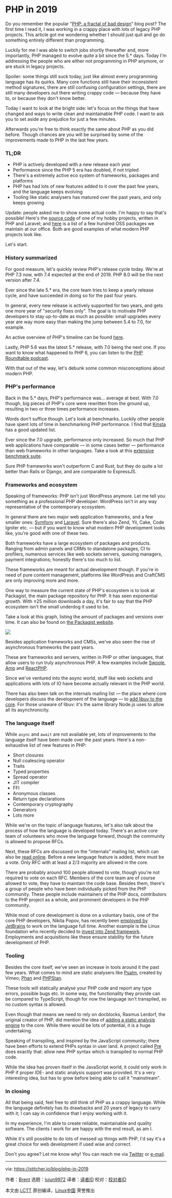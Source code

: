 [#]: collector: (lujun9972)
[#]: translator: (wxy)
[#]: reviewer: ( )
[#]: publisher: ( )
[#]: url: ( )
[#]: subject: (PHP in 2019)
[#]: via: (https://stitcher.io/blog/php-in-2019)
[#]: author: (Brent https://stitcher.io/blog/php-in-2019)

PHP in 2019
======


Do you remember the popular "[PHP: a fractal of bad design][3]" blog post? The first time I read it, I was working in a crappy place with lots of legacy PHP projects. This article got me wondering whether I should just quit and go do something entirely different than programming.

Luckily for me I was able to switch jobs shortly thereafter and, more importantly, PHP managed to evolve quite a bit since the 5.* days. Today I'm addressing the people who are either not programming in PHP anymore, or are stuck in legacy projects.

Spoiler: some things still suck today, just like almost every programming language has its quirks. Many core functions still have their inconsistent method signatures, there are still confusing configuration settings, there are still many developers out there writing crappy code — because they have to, or because they don't know better.

Today I want to look at the bright side: let's focus on the things that have changed and ways to write clean and maintainable PHP code. I want to ask you to set aside any prejudice for just a few minutes.

Afterwards you're free to think exactly the same about PHP as you did before. Though chances are you will be surprised by some of the improvements made to PHP in the last few years.

### TL;DR

  * PHP is actively developed with a new release each year
  * Performance since the PHP 5 era has doubled, if not tripled
  * There's a extremely active eco system of frameworks, packages and platforms
  * PHP has had lots of new features added to it over the past few years, and the language keeps evolving
  * Tooling like static analysers has matured over the past years, and only keeps growing



Update: people asked me to show some actual code. I'm happy to say that's possible! Here's the [source code][4] of one of my hobby projects, written in PHP and Laravel; and [here][5] is a list of a few hundred OSS packages we maintain at our office. Both are good examples of what modern PHP projects look like.

Let's start.

### History summarized

For good measure, let's quickly review PHP's release cycle today. We're at PHP 7.3 now, with 7.4 expected at the end of 2019. PHP 8.0 will be the next version after 7.4.

Ever since the late 5.* era, the core team tries to keep a yearly release cycle, and have succeeded in doing so for the past four years.

In general, every new release is actively supported for two years, and gets one more year of "security fixes only". The goal is to motivate PHP developers to stay up-to-date as much as possible: small upgrades every year are way more easy than making the jump between 5.4 to 7.0, for example.

An active overview of PHP's timeline can be found [here][6].

Lastly, PHP 5.6 was the latest 5.* release, with 7.0 being the next one. If you want to know what happened to PHP 6, you can listen to the [PHP Roundtable podcast][7].

With that out of the way, let's debunk some common misconceptions about modern PHP.

### PHP's performance
Back in the 5.* days, PHP's performance was… average at best. With 7.0 though, big pieces of PHP's core were rewritten from the ground up, resulting in two or three times performance increases.

Words don't suffice though. Let's look at benchmarks. Luckily other people have spent lots of time in benchmarking PHP performance. I find that [Kinsta][8] has a good updated list.

Ever since the 7.0 upgrade, performance only increased. So much that PHP web applications have comparable — in some cases better — performance than web frameworks in other languages. Take a look at this [extensive benchmark suite][9].

Sure PHP frameworks won't outperform C and Rust, but they do quite a lot better than Rails or Django, and are comparable to ExpressJS.

### Frameworks and ecosystem

Speaking of frameworks: PHP isn't just WordPress anymore. Let me tell you something as a professional PHP developer: WordPress isn't in any way representative of the contemporary ecosystem.

In general there are two major web application frameworks, and a few smaller ones: [Symfony][10] and [Laravel][11]. Sure there's also Zend, Yii, Cake, Code Igniter etc. — but if you want to know what modern PHP development looks like, you're good with one of these two.

Both frameworks have a large ecosystem of packages and products. Ranging from admin panels and CRMs to standalone packages, CI to profilers, numerous services like web sockets servers, queuing managers, payment integrations; honestly there's too much to list.

These frameworks are meant for actual development though. If you're in need of pure content management, platforms like WordPress and CraftCMS are only improving more and more.

One way to measure the current state of PHP's ecosystem is to look at Packagist, the main package repository for PHP. It has seen exponential growth. With ±25 million downloads a day, it's fair to say that the PHP ecosystem isn't the small underdog it used to be.

Take a look at this graph, listing the amount of packages and versions over time. It can also be found on [the Packagist website][12].

![][13]

Besides application frameworks and CMSs, we've also seen the rise of asynchronous frameworks the past years.

These are frameworks and servers, written in PHP or other languages, that allow users to run truly asynchronous PHP. A few examples include [Swoole][14], [Amp][15] and [ReactPHP][16].

Since we've ventured into the async world, stuff like web sockets and applications with lots of IO have become actually relevant in the PHP world.

There has also been talk on the internals mailing list — the place where core developers discuss the development of the language — to [add libuv to the core][17]. For those unaware of libuv: it's the same library Node.js uses to allow all its asynchronicity.

###  The language itself

While `async` and `await` are not available yet, lots of improvements to the language itself have been made over the past years. Here's a non-exhaustive list of new features in PHP:

+ Short closures
+ Null coalescing operator
+ Traits
+ Typed properties
+ Spread operator
+ JIT compiler
+ FFI
+ Anonymous classes
+ Return type declarations
+ Contemporary cryptography
+ Generators
+ Lots more

While we're on the topic of language features, let's also talk about the process of how the language is developed today. There's an active core team of volunteers who move the language forward, though the community is allowed to propose RFCs.

Next, these RFCs are discussed on the "internals" mailing list, which can also be [read online][18]. Before a new language feature is added, there must be a vote. Only RFC with at least a 2/3 majority are allowed in the core.

There are probably around 100 people allowed to vote, though you're not required to vote on each RFC. Members of the core team are of course allowed to vote, they have to maintain the code base. Besides them, there's a group of people who have been individually picked from the PHP community. These people include maintainers of the PHP docs, contributors to the PHP project as a whole, and prominent developers in the PHP community.

While most of core development is done on a voluntary basis, one of the core PHP developers, Nikita Popov, has recently been [employed by JetBrains][19] to work on the language full time. Another example is the Linux foundation who recently decided to [invest into Zend framework][20]. Employments and acquisitions like these ensure stability for the future development of PHP.

### Tooling

Besides the core itself, we've seen an increase in tools around it the past few years. What comes to mind are static analysers like [Psalm][21], created by Vimeo; [Phan][22] and [PHPStan][23].

These tools will statically analyse your PHP code and report any type errors, possible bugs etc. In some way, the functionality they provide can be compared to TypeScript, though for now the language isn't transpiled, so no custom syntax is allowed.

Even though that means we need to rely on docblocks, Rasmus Lerdorf, the original creator of PHP, did mention the idea of [adding a static analysis engine][24] to the core. While there would be lots of potential, it is a huge undertaking.

Speaking of transpiling, and inspired by the JavaScript community; there have been efforts to extend PHPs syntax in user land. A project called [Pre][25] does exactly that: allow new PHP syntax which is transpiled to normal PHP code.

While the idea has proven itself in the JavaScript world, it could only work in PHP if proper IDE- and static analysis support was provided. It's a very interesting idea, but has to grow before being able to call it "mainstream".

### In closing

All that being said, feel free to still think of PHP as a crappy language. While the language definitely has its drawbacks and 20 years of legacy to carry with it; I can say in confidence that I enjoy working with it.

In my experience, I'm able to create reliable, maintainable and quality software. The clients I work for are happy with the end result, as am I.

While it's still possible to do lots of messed up things with PHP, I'd say it's a great choice for web development if used wise and correct.

Don't you agree? Let me know why! You can reach me via [Twitter][2] or [e-mail][26].

--------------------------------------------------------------------------------

via: https://stitcher.io/blog/php-in-2019

作者：[Brent][a]
选题：[lujun9972][b]
译者：[译者ID](https://github.com/译者ID)
校对：[校对者ID](https://github.com/校对者ID)

本文由 [LCTT](https://github.com/LCTT/TranslateProject) 原创编译，[Linux中国](https://linux.cn/) 荣誉推出

[a]: https://stitcher.io/blog/php-in-2019
[b]: https://github.com/lujun9972
[1]: https://stitcher.io/
[2]: https://twitter.com/brendt_gd
[3]: https://eev.ee/blog/2012/04/09/php-a-fractal-of-bad-design/
[4]: https://github.com/brendt/aggregate.stitcher.io
[5]: https://spatie.be/open-source/packages
[6]: https://www.php.net/supported-versions.php
[7]: https://www.phproundtable.com/episode/what-happened-to-php-6
[8]: https://kinsta.com/blog/php-benchmarks/
[9]: https://github.com/the-benchmarker/web-frameworks
[10]: https://symfony.com/
[11]: https://laravel.com/
[12]: https://packagist.org/statistics
[13]: https://stitcher.io/resources/img/blog/php-in-2019/packagist.png
[14]: https://www.swoole.co.uk/
[15]: https://amphp.org/
[16]: https://reactphp.org/
[17]: https://externals.io/message/102415#102415
[18]: https://externals.io/
[19]: https://blog.jetbrains.com/phpstorm/2019/01/nikita-popov-joins-phpstorm-team/
[20]: https://getlaminas.org/
[21]: https://github.com/vimeo/psalm
[22]: https://github.com/phan/phan
[23]: https://github.com/phpstan/phpstan
[24]: https://externals.io/message/101477#101592
[25]: https://preprocess.io/
[26]: mailto:brendt@stitcher.io
